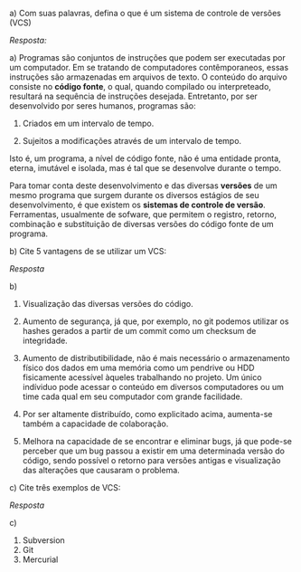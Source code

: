 a) Com suas palavras, defina o que é um sistema de controle de versões (VCS)

*Resposta:*

a) Programas são conjuntos de instruções que podem ser executadas por um computador. Em se tratando de computadores contêmporaneos, essas instruções são armazenadas em arquivos de texto. O conteúdo do arquivo consiste no **código fonte**, o qual, quando compilado ou interpreteado, resultará na sequência de instruções desejada. Entretanto, por ser desenvolvido por seres humanos, programas são:

1. Criados em um intervalo de tempo.

2. Sujeitos a modificações através de um intervalo de tempo.

Isto é, um programa, a nível de código fonte, não é uma entidade pronta, eterna, imutável e isolada, mas é tal que se desenvolve durante o tempo. 

Para tomar conta deste desenvolvimento e das diversas **versões** de um mesmo programa que surgem durante os diversos estágios de seu desenvolvimento, é que existem os **sistemas de controle de versão**. Ferramentas, usualmente de sofware, que permitem o registro, retorno, combinação e substituição de diversas versões do código fonte de um programa.

b) Cite 5 vantagens de se utilizar um VCS:

*Resposta*

b) 

1. Visualização das diversas versões do código. 

2. Aumento de segurança, já que, por exemplo, no git podemos utilizar os hashes gerados a partir de um commit como um checksum de integridade.

3. Aumento de distributibilidade, não é mais necessário  o armazenamento físico dos dados em uma memória como um pendrive ou HDD fisicamente acessível àqueles trabalhando no projeto. Um único indíviduo pode acessar o conteúdo em diversos computadores ou um time cada qual em seu computador com grande facilidade. 

4. Por ser altamente distribuído, como explicitado acima, aumenta-se também a capacidade de colaboração.

5. Melhora na capacidade de se encontrar e eliminar bugs, já que pode-se perceber que um bug passou a existir em uma determinada versão do código, sendo possível o retorno para versões antigas e visualização das alterações que causaram o problema.

c) Cite três exemplos de VCS:

*Resposta*

c)  
1. Subversion 
2. Git 
3. Mercurial